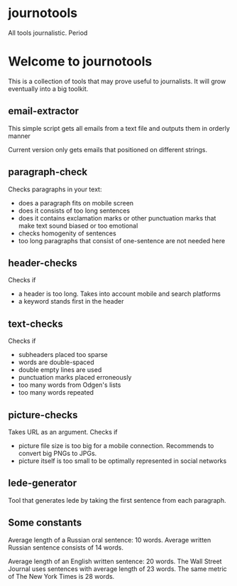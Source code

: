 
# journotools

All tools journalistic. Period

# Welcome to journotools

This is a collection of tools that may prove useful to journalists. It will grow eventually into a big toolkit.

## email-extractor

This simple script gets all emails from a text file and outputs them in orderly manner

Current version only gets emails that positioned on different strings.

## paragraph-check

Checks paragraphs in your text:

- does a paragraph fits on mobile screen
- does it consists of too long sentences
- does it contains exclamation marks or other punctuation marks that make text sound biased or too emotional
- checks homogenity of sentences
- too long paragraphs that consist of one-sentence are not needed here

## header-checks

Checks if

- a header is too long. Takes into account mobile and search platforms
- a keyword stands first in the header

## text-checks

Checks if

- subheaders placed too sparse
- words are double-spaced
- double empty lines are used
- punctuation marks placed erroneously
- too many words from Odgen's lists 
- too many words repeated

## picture-checks

Takes URL as an argument. Checks if

- picture file size is too big for a mobile connection. Recommends to convert big PNGs to JPGs.
- picture itself is too small to be optimally represented in social networks

## lede-generator

Tool that generates lede by taking the first sentence from each paragraph. 

## Some constants

Average length of a Russian oral sentence: 10 words. Average written Russian sentence consists of 14 words. 

Average length of an English written sentence: 20 words. The Wall Street Journal uses sentences with average length of 23 words. The same metric of The New York Times is 28 words.
